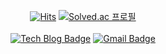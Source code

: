<div align=center>

[![Hits](https://hits.seeyoufarm.com/api/count/incr/badge.svg?url=https%3A%2F%2Fgithub.com%2Fparkblo&count_bg=%2379C83D&title_bg=%23555555&icon=&icon_color=%23E7E7E7&title=%F0%9F%91%8B&edge_flat=false)](https://hits.seeyoufarm.com) 
  [![Solved.ac
프로필](http://mazassumnida.wtf/api/mini/generate_badge?boj=parkblo)](https://solved.ac/parkblo)
  <br><br>
[![Tech Blog Badge](http://img.shields.io/badge/-Tech%20Blog-white?style=for-the-badge&link=https://parkblo.tistory.com/)](https://parkblo.tistory.com/)
[![Gmail Badge](https://img.shields.io/badge/Contact-d14836?style=for-the-badge&logo=Gmail&logoColor=white&link=mailto:badmuxi@gmail.com)](mailto:badmuxi@gmail.com)

</div>
